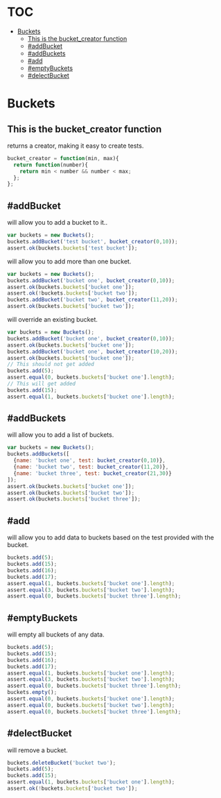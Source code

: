 # TOC
   - [Buckets](#buckets)
     - [This is the bucket_creator function](#buckets-this-is-the-bucket_creator-function)
     - [#addBucket](#buckets-addbucket)
     - [#addBuckets](#buckets-addbuckets)
     - [#add](#buckets-add)
     - [#emptyBuckets](#buckets-emptybuckets)
     - [#delectBucket](#buckets-delectbucket)
<a name=""></a>
 
<a name="buckets"></a>
# Buckets
<a name="buckets-this-is-the-bucket_creator-function"></a>
## This is the bucket_creator function
returns a creator, making it easy to create tests.

```js
bucket_creator = function(min, max){
  return function(number){
    return min < number && number < max;
  };
};
```

<a name="buckets-addbucket"></a>
## #addBucket
will allow you to add a bucket to it..

```js
var buckets = new Buckets();
buckets.addBucket('test bucket', bucket_creator(0,10));
assert.ok(buckets.buckets['test bucket']);
```

will allow you to add more than one bucket.

```js
var buckets = new Buckets();
buckets.addBucket('bucket one', bucket_creator(0,10));
assert.ok(buckets.buckets['bucket one']);
assert.ok(!buckets.buckets['bucket two']);
buckets.addBucket('bucket two', bucket_creator(11,20));
assert.ok(buckets.buckets['bucket two']);
```

will override an existing bucket.

```js
var buckets = new Buckets();
buckets.addBucket('bucket one', bucket_creator(0,10));
assert.ok(buckets.buckets['bucket one']);
buckets.addBucket('bucket one', bucket_creator(10,20));
assert.ok(buckets.buckets['bucket one']);
// This should not get added
buckets.add(5);
assert.equal(0, buckets.buckets['bucket one'].length);
// This will get added
buckets.add(15);
assert.equal(1, buckets.buckets['bucket one'].length);
```

<a name="buckets-addbuckets"></a>
## #addBuckets
will allow you to add a list of buckets.

```js
var buckets = new Buckets();
buckets.addBuckets([
  {name: 'bucket one', test: bucket_creator(0,10)},
  {name: 'bucket two', test: bucket_creator(11,20)},
  {name: 'bucket three', test: bucket_creator(21,30)}
]);
assert.ok(buckets.buckets['bucket one']);
assert.ok(buckets.buckets['bucket two']);
assert.ok(buckets.buckets['bucket three']);
```

<a name="buckets-add"></a>
## #add
will allow you to add data to buckets based on the test provided with the bucket.

```js
buckets.add(5);
buckets.add(15);
buckets.add(16);
buckets.add(17);
assert.equal(1, buckets.buckets['bucket one'].length);
assert.equal(3, buckets.buckets['bucket two'].length);
assert.equal(0, buckets.buckets['bucket three'].length);
```

<a name="buckets-emptybuckets"></a>
## #emptyBuckets
will empty all buckets of any data.

```js
buckets.add(5);
buckets.add(15);
buckets.add(16);
buckets.add(17);
assert.equal(1, buckets.buckets['bucket one'].length);
assert.equal(3, buckets.buckets['bucket two'].length);
assert.equal(0, buckets.buckets['bucket three'].length);
buckets.empty();
assert.equal(0, buckets.buckets['bucket one'].length);
assert.equal(0, buckets.buckets['bucket two'].length);
assert.equal(0, buckets.buckets['bucket three'].length);
```

<a name="buckets-delectbucket"></a>
## #delectBucket
will remove a bucket.

```js
buckets.deleteBucket('bucket two');
buckets.add(5);
buckets.add(15);
assert.equal(1, buckets.buckets['bucket one'].length);
assert.ok(!buckets.buckets['bucket two']);
```

